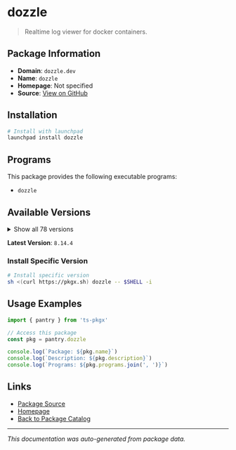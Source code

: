 # dozzle

> Realtime log viewer for docker containers.

## Package Information

- **Domain**: `dozzle.dev`
- **Name**: `dozzle`
- **Homepage**: Not specified
- **Source**: [View on GitHub](https://github.com/pkgxdev/pantry/tree/main/projects/dozzle.dev/package.yml)

## Installation

```bash
# Install with launchpad
launchpad install dozzle
```

## Programs

This package provides the following executable programs:

- `dozzle`

## Available Versions

<details>
<summary>Show all 78 versions</summary>

- `8.14.4`, `8.14.3`, `8.14.2`, `8.14.1`, `8.14.0`
- `8.13.14`, `8.13.13`, `8.13.12`, `8.13.11`, `8.13.10`
- `8.13.9`, `8.13.8`, `8.13.7`, `8.13.6`, `8.13.5`
- `8.13.4`, `8.13.3`, `8.13.2`, `8.13.1`, `8.13.0`
- `8.12.21`, `8.12.20`, `8.12.19`, `8.12.18`, `8.12.17`
- `8.12.16`, `8.12.15`, `8.12.14`, `8.12.13`, `8.12.12`
- `8.12.11`, `8.12.10`, `8.12.9`, `8.12.8`, `8.12.7`
- `8.12.6`, `8.12.5`, `8.12.4`, `8.12.3`, `8.12.2`
- `8.12.1`, `8.12.0`, `8.11.9`, `8.11.8`, `8.11.7`
- `8.11.6`, `8.11.5`, `8.11.4`, `8.11.3`, `8.11.2`
- `8.11.1`, `8.11.0`, `8.10.7`, `8.10.6`, `8.10.5`
- `8.10.4`, `8.10.3`, `8.10.2`, `8.10.1`, `8.10.0`
- `8.9.1`, `8.9.0`, `8.8.3`, `8.8.2`, `8.8.1`
- `8.8.0`, `8.7.4`, `8.7.3`, `8.7.2`, `8.7.1`
- `8.7.0`, `8.6.2`, `8.6.1`, `8.6.0`, `8.5.5`
- `8.5.4`, `8.5.3`, `8.5.2`

</details>

**Latest Version**: `8.14.4`

### Install Specific Version

```bash
# Install specific version
sh <(curl https://pkgx.sh) dozzle -- $SHELL -i
```

## Usage Examples

```typescript
import { pantry } from 'ts-pkgx'

// Access this package
const pkg = pantry.dozzle

console.log(`Package: ${pkg.name}`)
console.log(`Description: ${pkg.description}`)
console.log(`Programs: ${pkg.programs.join(', ')}`)
```

## Links

- [Package Source](https://github.com/pkgxdev/pantry/tree/main/projects/dozzle.dev/package.yml)
- [Homepage](#)
- [Back to Package Catalog](../../package-catalog.md)

---

*This documentation was auto-generated from package data.*

